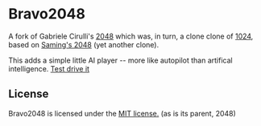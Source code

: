 # Bravo2048

A fork of Gabriele Cirulli's [2048](https://github.com/gabrielecirulli/2048)
which was, in turn, a clone clone of
[1024](https://play.google.com/store/apps/details?id=com.veewo.a1024), based
on [Saming's 2048](http://saming.fr/p/2048/) (yet another clone).

This adds a simple little AI player -- more like autopilot than artifical
intelligence. [Test drive it](http://ahl.github.io/Bravo2048/)

## License
Bravo2048 is licensed under the [MIT license.](https://github.com/gabrielecirulli/2048/blob/master/LICENSE.txt) (as is its parent, 2048)
